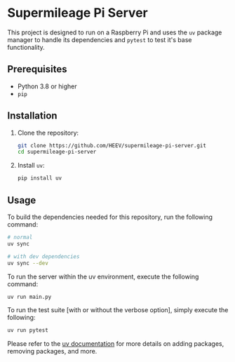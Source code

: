 # Supermileage Pi Server

This project is designed to run on a Raspberry Pi and uses the `uv` package manager to handle its dependencies and `pytest` to test it's base functionality.

## Prerequisites

- Python 3.8 or higher
- `pip`

## Installation

1. Clone the repository:
    ```bash
    git clone https://github.com/HEEV/supermileage-pi-server.git
    cd supermileage-pi-server
    ```

2. Install `uv`:
    ```bash
    pip install uv
    ```

## Usage

To build the dependencies needed for this repository, run the following command:
```bash
# normal
uv sync

# with dev dependencies
uv sync --dev
```

To run the server within the uv environment, execute the following command:
```bash
uv run main.py
```

To run the test suite [with or without the verbose option], simply execute the following:
```bash
uv run pytest
```

Please refer to the [uv documentation](https://docs.astral.sh/uv/getting-started/) for more details on adding packages, removing packages, and more.

